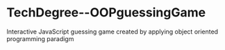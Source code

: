 # TechDegree--OOPguessingGame
 Interactive JavaScript guessing game created by applying object oriented programming paradigm
